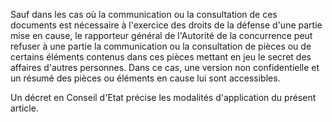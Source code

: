 Sauf dans les cas où la communication ou la consultation de ces documents est nécessaire à l'exercice des droits de la défense d'une partie mise en cause, le rapporteur général de l'Autorité de la concurrence peut refuser à une partie la communication ou la consultation de pièces ou de certains éléments contenus dans ces pièces mettant en jeu le secret des affaires d'autres personnes. Dans ce cas, une version non confidentielle et un résumé des pièces ou éléments en cause lui sont accessibles.   

  
 Un décret en Conseil d'Etat précise les modalités d'application du présent article. 


  
